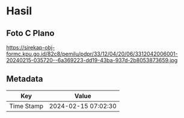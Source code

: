 # Hasil

## Foto C Plano

https://sirekap-obj-formc.kpu.go.id/82c8/pemilu/pdpr/33/12/04/20/06/3312042006001-20240215-035720--6a369223-dd19-43ba-937d-2b8053873659.jpg


## Metadata

| Key        | Value               |
| ---------- | ------------------- |
| Time Stamp | 2024-02-15 07:02:30 |



